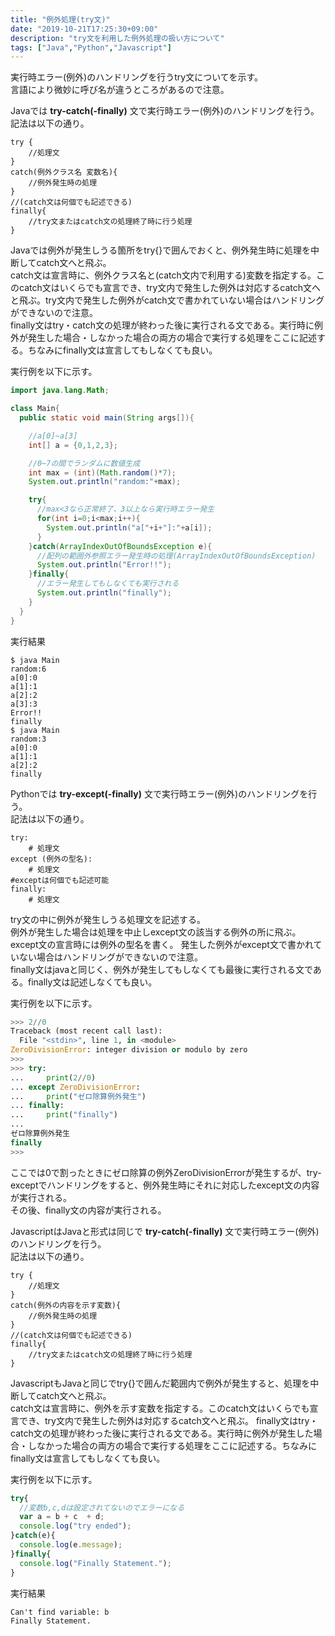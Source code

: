 ```yaml
---
title: "例外処理(try文)"
date: "2019-10-21T17:25:30+09:00"
description: "try文を利用した例外処理の扱い方について"
tags: ["Java","Python","Javascript"]
---
```


実行時エラー(例外)のハンドリングを行うtry文についてを示す。  
言語により微妙に呼び名が違うところがあるので注意。  

<div class="note_content_by_programming_language" id="note_content_Java">

Javaでは **try-catch(-finally)** 文で実行時エラー(例外)のハンドリングを行う。  
記法は以下の通り。  

```
try {
    //処理文
}
catch(例外クラス名 変数名){
    //例外発生時の処理
}
//(catch文は何個でも記述できる)
finally{
    //try文またはcatch文の処理終了時に行う処理
}
```

Javaでは例外が発生しうる箇所をtry{}で囲んでおくと、例外発生時に処理を中断してcatch文へと飛ぶ。  
catch文は宣言時に、例外クラス名と(catch文内で利用する)変数を指定する。このcatch文はいくらでも宣言でき、try文内で発生した例外は対応するcatch文へと飛ぶ。try文内で発生した例外がcatch文で書かれていない場合はハンドリングができないので注意。  
finally文はtry・catch文の処理が終わった後に実行される文である。実行時に例外が発生した場合・しなかった場合の両方の場合で実行する処理をここに記述する。ちなみにfinally文は宣言してもしなくても良い。  

実行例を以下に示す。  

```java
import java.lang.Math;

class Main{
  public static void main(String args[]){

    //a[0]~a[3]
    int[] a = {0,1,2,3};

    //0~7の間でランダムに数値生成
    int max = (int)(Math.random()*7);
    System.out.println("random:"+max);

    try{
      //max<3なら正常終了、3以上なら実行時エラー発生
      for(int i=0;i<max;i++){
        System.out.println("a["+i+"]:"+a[i]);
      }
    }catch(ArrayIndexOutOfBoundsException e){
      //配列の範囲外参照エラー発生時の処理(ArrayIndexOutOfBoundsException)
      System.out.println("Error!!");
    }finally{
      //エラー発生してもしなくても実行される
      System.out.println("finally");
    }
  }
}
```

実行結果

```
$ java Main
random:6
a[0]:0
a[1]:1
a[2]:2
a[3]:3
Error!!
finally
$ java Main
random:3
a[0]:0
a[1]:1
a[2]:2
finally
```

</div>
<div class="note_content_by_programming_language" id="note_content_Python">

Pythonでは **try-except(-finally)** 文で実行時エラー(例外)のハンドリングを行う。  
記法は以下の通り。  

```
try:
    # 処理文
except (例外の型名):
    # 処理文
#exceptは何個でも記述可能
finally:
    # 処理文
```

try文の中に例外が発生しうる処理文を記述する。  
例外が発生した場合は処理を中止しexcept文の該当する例外の所に飛ぶ。except文の宣言時には例外の型名を書く。
発生した例外がexcept文で書かれていない場合はハンドリングができないので注意。  
finally文はjavaと同じく、例外が発生してもしなくても最後に実行される文である。finally文は記述しなくても良い。

実行例を以下に示す。

```python
>>> 2//0
Traceback (most recent call last):
  File "<stdin>", line 1, in <module>
ZeroDivisionError: integer division or modulo by zero
>>> 
>>> try:
...     print(2//0)
... except ZeroDivisionError:
...     print("ゼロ除算例外発生")
... finally:
...     print("finally")
... 
ゼロ除算例外発生
finally
>>> 
```

ここでは0で割ったときにゼロ除算の例外ZeroDivisionErrorが発生するが、try-exceptでハンドリングをすると、例外発生時にそれに対応したexcept文の内容が実行される。  
その後、finally文の内容が実行される。

</div>
<div class="note_content_by_programming_language" id="note_content_Javascript">

JavascriptはJavaと形式は同じで **try-catch(-finally)** 文で実行時エラー(例外)のハンドリングを行う。  
記法は以下の通り。  

```
try {
    //処理文
}
catch(例外の内容を示す変数){
    //例外発生時の処理
}
//(catch文は何個でも記述できる)
finally{
    //try文またはcatch文の処理終了時に行う処理
}
```

JavascriptもJavaと同じでtry{}で囲んだ範囲内で例外が発生すると、処理を中断してcatch文へと飛ぶ。  
catch文は宣言時に、例外を示す変数を指定する。このcatch文はいくらでも宣言でき、try文内で発生した例外は対応するcatch文へと飛ぶ。
finally文はtry・catch文の処理が終わった後に実行される文である。実行時に例外が発生した場合・しなかった場合の両方の場合で実行する処理をここに記述する。ちなみにfinally文は宣言してもしなくても良い。  

実行例を以下に示す。  

```javascript
try{
  //変数b,c,dは設定されてないのでエラーになる
  var a = b + c  + d;
  console.log("try ended");
}catch(e){
  console.log(e.message);
}finally{
  console.log("Finally Statement.");
}
```

実行結果

```
Can't find variable: b
Finally Statement.
```

</div>
